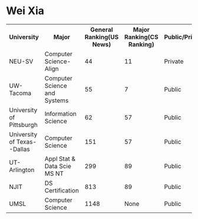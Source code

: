 # Wei Xia
<table>
  <tr>
    <th>University</th>
    <th>Major</th>
    <th>General Ranking(US News)</th>
    <th>Major Ranking(CS Ranking)</th>
    <th>Public/Private</th>
    <th>Location</th>
    <th>Period</th>
    <th>Tution/Y</th>
    <th>Living Fee/Y</th>
    <th>Sum/Y</th>
    <th>Total（USD）</th>
    <th>Total（RMB）</th>
  </tr>
  <tr>
    <td>NEU-SV</td>
    <td>Computer Science-Align</td>
    <td>44</td>
    <td>11</td>
    <td>Private</td>
    <td>Sillicon Valley</td>
    <td>36m</td>
    <td>25005</td>
    <td>27,861</td>
    <td>52,866</td>
    <td>158,598</td>
    <td>1,110,186</td>
  </tr>
  <tr>
    <td>UW-Tacoma</td>
    <td>Computer Science and Systems</td>
    <td>55</td>
    <td>7</td>
    <td>Public</td>
    <td>Seattle-Tacoma, Washington</td>
    <td>24m</td>
    <td>23,780</td>
    <td>19,308</td>
    <td>43,088</td>
    <td>86,176</td>
    <td>603,232</td>
  </tr>
    <tr>
    <td>University of Pittsburgh</td>
    <td>Information Science</td>
    <td>62</td>
    <td>57</td>
    <td>Public</td>
    <td>Pittsburgh, Pennsylvania</td>
    <td>24m</td>
    <td>44,504</td>
    <td>20,896</td>
    <td>65,400</td>
    <td>130,800</td>
    <td>915,600</td>
  </tr>
  </tr>
    <tr>
    <td>University of Texas--Dallas</td>
    <td>Computer Science</td>
    <td>151</td>
    <td>57</td>
    <td>Public</td>
    <td>Dallas, Texas</td>
    <td>24m</td>
    <td>39,776</td>
    <td>12,142</td>
    <td>51,918</td>
    <td></td>
    <td></td>
  </tr>
  <tr>
    <td>UT-Arlington</td>
    <td>Appl Stat &amp; Data Scie MS NT</td>
    <td>299</td>
    <td>89</td>
    <td>Public</td>
    <td>Arlington, TX</td>
    <td>24m</td>
    <td>23,838</td>
    <td>14,621</td>
    <td>38,459</td>
    <td>76,918</td>
    <td>538,426</td>
  </tr>
  <tr>
    <td>NJIT</td>
    <td>DS Certification</td>
    <td>813</td>
    <td>89</td>
    <td>Public</td>
    <td>Newark, New Jersey</td>
    <td>24m</td>
    <td>34,260</td>
    <td>23,628</td>
    <td>57,888</td>
    <td>81,516</td>
    <td>570,612</td>
  </tr>
    <tr>
    <td>UMSL</td>
    <td>Computer Science</td>
    <td>1148</td>
    <td>None</td>
    <td>Public</td>
    <td>St. Louis, MO</td>
    <td>24m</td>
    <td>26,900</td>
    <td>16,170</td>
    <td>43,070</td>
    <td>86,140</td>
    <td>602,980</td>
  </tr>
</table>
